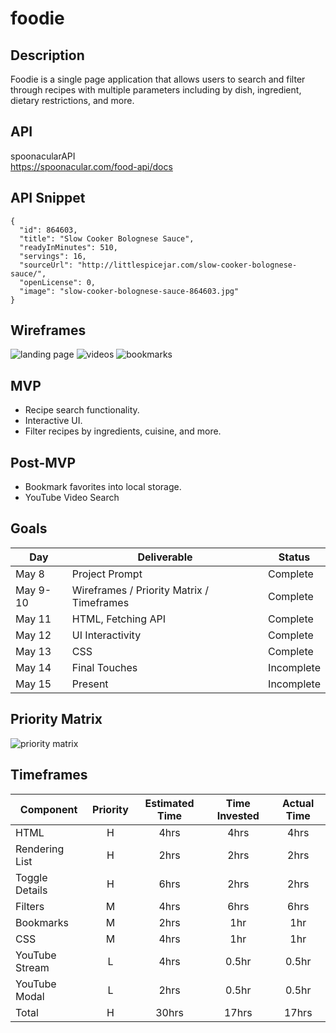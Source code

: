 # foodie

## Description
Foodie is a single page application that allows users to search and filter through recipes with multiple parameters including by dish, ingredient, dietary restrictions, and more.

## API
spoonacularAPI  
https://spoonacular.com/food-api/docs

## API Snippet
```
{
  "id": 864603,
  "title": "Slow Cooker Bolognese Sauce",
  "readyInMinutes": 510,
  "servings": 16,
  "sourceUrl": "http://littlespicejar.com/slow-cooker-bolognese-sauce/",
  "openLicense": 0,
  "image": "slow-cooker-bolognese-sauce-864603.jpg"
}
```

## Wireframes
![landing page](https://git.generalassemb.ly/pcho90/foodie/blob/master/landing-page.jpg)
![videos](https://git.generalassemb.ly/pcho90/foodie/blob/master/videos.jpg)
![bookmarks](https://git.generalassemb.ly/pcho90/foodie/blob/master/bookmarks.jpg)

## MVP
- Recipe search functionality.
- Interactive UI.
- Filter recipes by ingredients, cuisine, and more.

## Post-MVP
- Bookmark favorites into local storage.
- YouTube Video Search

## Goals
|  Day | Deliverable | Status
|---|---| ---|
|May 8| Project Prompt | Complete
|May 9-10| Wireframes / Priority Matrix / Timeframes | Complete
|May 11| HTML, Fetching API | Complete
|May 12| UI Interactivity | Complete
|May 13| CSS  | Complete
|May 14| Final Touches | Incomplete
|May 15| Present | Incomplete

## Priority Matrix
![priority matrix](https://git.generalassemb.ly/pcho90/foodie/blob/master/priority-matrix-1.jpg)

## Timeframes
| Component | Priority | Estimated Time | Time Invested | Actual Time |
| --- | :---: |  :---: | :---: | :---: |
| HTML | H | 4hrs | 4hrs | 4hrs |
| Rendering List | H | 2hrs| 2hrs | 2hrs |
| Toggle Details | H | 6hrs | 2hrs | 2hrs |
| Filters | M | 4hrs | 6hrs | 6hrs |
| Bookmarks | M | 2hrs | 1hr | 1hr |
| CSS | M | 4hrs | 1hr | 1hr |
| YouTube Stream | L | 4hrs | 0.5hr | 0.5hr |
| YouTube Modal | L | 2hrs | 0.5hr | 0.5hr |
| Total | H | 30hrs| 17hrs | 17hrs |

